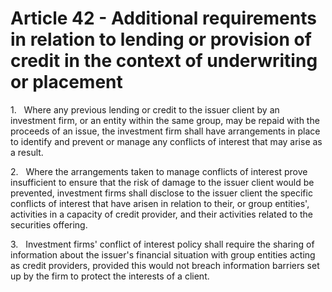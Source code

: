 # Article 42 - Additional requirements in relation to lending or provision of credit in the context of underwriting or placement


1.   Where any previous lending or credit to the issuer client by an investment firm, or an entity within the same group, may be repaid with the proceeds of an issue, the investment firm shall have arrangements in place to identify and prevent or manage any conflicts of interest that may arise as a result.

2.   Where the arrangements taken to manage conflicts of interest prove insufficient to ensure that the risk of damage to the issuer client would be prevented, investment firms shall disclose to the issuer client the specific conflicts of interest that have arisen in relation to their, or group entities', activities in a capacity of credit provider, and their activities related to the securities offering.

3.   Investment firms' conflict of interest policy shall require the sharing of information about the issuer's financial situation with group entities acting as credit providers, provided this would not breach information barriers set up by the firm to protect the interests of a client.
